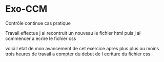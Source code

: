 # Exo-CCM
Contrôle continue cas pratique

Travail effectue
j ai recontruit un nouveau le fichier html
puis j ai commencer a ecrire le fichier css

voici l etat de mon avancement de cet exercice
apres plus plus ou moins trois heures de travail
a compter du debut de l ecriture du fichier css
